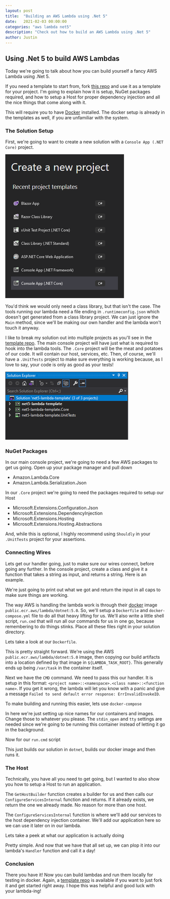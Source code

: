 ```yaml
---
layout: post
title:  "Building an AWS Lambda using .Net 5"
date:   2021-02-03 00:00:00
categories: "aws lambda net5"
description: "Check out how to build an AWS Lambda using .Net 5"
author: Justin
---
```


## Using .Net 5 to build AWS Lambdas

Today we're going to talk about how you can build yourself a fancy AWS Lambda using .Net 5.

If you need a template to start from, fork [this repo](https://github.com/ScienceVikings/net5-lambda-template) and use it as a template for your project.
I'm going to explain how it is setup, NuGet packages required, and how to setup a Host for proper dependency injection and all the nice things that come
along with it.

This will require you to have [Docker](https://www.docker.com/) installed. The docker setup is already in the templates as well, if you are unfamiliar with the system.

### The Solution Setup

First, we're going to want to create a new solution with a `Console App (.NET Core)` project.

<img src="/images/lambda-net5/createproject_console.png"/>

You'd think we would only need a class library, but that isn't the case. The tools running our lambda need a file ending in `.runtimeconfig.json` which
doesn't get generated from a class library project. We can just ignore the `Main` method, since we'll be making our own handler and the lambda won't touch it anyway.

I like to break my solution out into multiple projects as you'll see in the [template repo](https://github.com/ScienceVikings/net5-lambda-template).
The main console project will have just what is required to hook into the lambda tools. The `.Core` project will be the meat and potatoes of our code.
It will contain our host, services, etc. Then, of course, we'll have a `.UnitTests` project to make sure everything is working because, as I love to say, your code
is only as good as your tests!

<img src="/images/lambda-net5/solution_explorer.png"/>

### NuGet Packages

In our main console project, we're going to need a few AWS packages to get us going. Open up your package manager and pull down

- Amazon.Lambda.Core
- Amazon.Lambda.Serialization.Json

In our `.Core` project we're going to need the packages required to setup our Host

- Microsoft.Extensions.Configuration.Json
- Microsoft.Extensions.DependencyInjection
- Microsoft.Extensions.Hosting
- Microsoft.Extensions.Hosting.Abstractions

And, while this is optional, I highly recommend using `Shouldly` in your `.UnitTests` project for your assertions.

### Connecting Wires

Lets get our handler going, just to make sure our wires connect, before going any further. In the console project, create a class and give it a function
that takes a string as input, and returns a string. Here is an example.

<script src="https://gist.github.com/jbasinger/9302d64c19ac11bd51ed981cff177b86.js?file=handler_start.cs"></script>

We're just going to print out what we got and return the input in all caps to make sure things are working.

The way AWS is handling the lambda work is through their [docker](https://www.docker.com/) image `public.ecr.aws/lambda/dotnet:5.0`. So, we'll setup a 
`Dockerfile` and `docker-compose.yml` file to do all that heavy lifting for us. We'll also write a little shell script, `run.cmd` that will run all
our commands for us in one go, because remembering to do things stinks. Place all these files right in your solution directory.

Lets take a look at our `Dockerfile`. 

<script src="https://gist.github.com/jbasinger/9302d64c19ac11bd51ed981cff177b86.js?file=Dockerfile"></script>

This is pretty straight forward. We're using the AWS `public.ecr.aws/lambda/dotnet:5.0` image, then copying our build artifacts into a location defined
by that image in `${LAMBDA_TASK_ROOT}`. This generally ends up being `/var/task` in the container itself. 

Next we have the `CMD` command. We need to pass this our handler. It is setup in this format: `<project name>::<namespace>.<class name>::<function name>`. 
If you get it wrong, the lambda will let you know with a panic and give a message `Failed to send default error response: ErrInvalidInvokeID`.

To make building and running this easier, lets use `docker-compose`

<script src="https://gist.github.com/jbasinger/9302d64c19ac11bd51ed981cff177b86.js?file=docker-compose.yml"></script>

In here we're just setting up nice names for our containers and images. Change those to whatever you please. The `stdin_open` and `tty` settings are needed
since we're going to be running this container instead of letting it go in the background.

Now for our `run.cmd` script

<script src="https://gist.github.com/jbasinger/9302d64c19ac11bd51ed981cff177b86.js?file=run.cmd"></script>

This just builds our solution in `dotnet`, builds our docker image and then runs it.

### The Host

Technically, you have all you need to get going, but I wanted to also show you how to setup a Host to run an application.

<script src="https://gist.github.com/jbasinger/9302d64c19ac11bd51ed981cff177b86.js?file=host.cs"></script>

The `GetHostBuilder` function creates a builder for us and then calls our `ConfigureServicesInternal` function and returns. If it already exists, we return the one
we already made. No reason for more than one host.

The `ConfigureServicesInternal` function is where we'll add our services to the host dependency injection container. We'll add our application here so we can use it
later on in our lambda.

Lets take a peek at what our application is actually doing

<script src="https://gist.github.com/jbasinger/9302d64c19ac11bd51ed981cff177b86.js?file=app.cs"></script>

Pretty simple. And now that we have that all set up, we can plop it into our lambda's `Handler` function and call it a day!

<script src="https://gist.github.com/jbasinger/9302d64c19ac11bd51ed981cff177b86.js?file=handler.cs"></script>

### Conclusion

There you have it! Now you can build lambdas and run them locally for testing in docker. Again, a [template repo](https://github.com/ScienceVikings/net5-lambda-template)
is available if you want to just fork it and get started right away. I hope this was helpful and good luck with your lambda-ing!